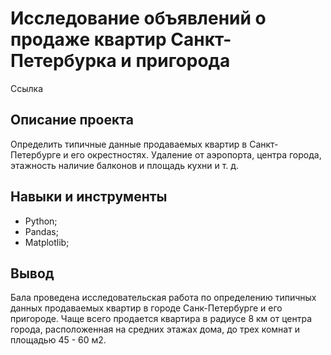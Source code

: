 # Исследование объявлений о продаже квартир Санкт-Петербурка и пригорода #
Ссылка
## Описание проекта ##
Определить типичные данные продаваемых квартир в Санкт-Петербурге и его окрестностях. Удаление от аэропорта, центра города, этажность наличие 
балконов и площадь кухни и т. д.
## Навыки и инструменты ##
- Python;
- Pandas;
- Matplotlib;
## Вывод ##
Бала проведена исследовательская работа по определению типичных данных продаваемых квартир в городе Санк-Петербурге и его пригороде. Чаще всего продается
квартира в радиусе 8 км от центра города, расположенная на средних этажах дома, до трех комнат и площадью 45 - 60 м2.
